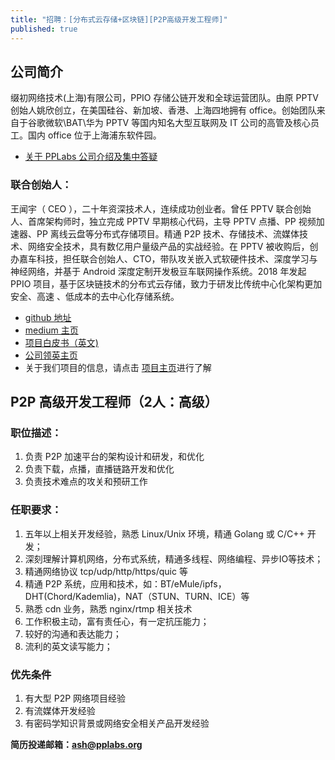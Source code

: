 ```yaml
---
title: "招聘：[分布式云存储+区块链][P2P高级开发工程师]"
published: true
---
```


## 公司简介
缀初网络技术(上海)有限公司，PPIO 存储公链开发和全球运营团队。由原 PPTV 创始人姚欣创立，在美国硅谷、新加坡、香港、上海四地拥有 office。创始团队来自于谷歌微软\BAT\华为 PPTV 等国内知名大型互联网及 IT 公司的高管及核心员工。国内 office 位于上海浦东软件园。
- [关于 PPLabs 公司介绍及集中答疑](https://www.linkedin.com/pulse/%E5%85%B3%E4%BA%8Epplabs%E5%85%AC%E5%8F%B8%E4%BB%8B%E7%BB%8D%E5%8F%8A%E9%9B%86%E4%B8%AD%E7%AD%94%E7%96%91-ash-ma/)

### 联合创始人：
王闻宇（ CEO ），二十年资深技术人，连续成功创业者。曾任 PPTV 联合创始人、首席架构师时，独立完成 PPTV 早期核心代码，主导 PPTV 点播、PP 视频加速器、PP 离线云盘等分布式存储项目。精通 P2P 技术、存储技术、流媒体技术、网络安全技术，具有数亿用户量级产品的实战经验。在 PPTV 被收购后，创办嘉车科技，担任联合创始人、CTO，带队攻关嵌入式软硬件技术、深度学习与神经网络，并基于 Android 深度定制开发极豆车联网操作系统。2018 年发起 PPIO 项目，基于区块链技术的分布式云存储，致力于研发比传统中心化架构更加安全、高速 、低成本的去中心化存储系统。
- [github 地址](https://github.com/omnigeeker)
- [medium 主页](https://medium.com/@omnigeeker)
- [项目白皮书（英文)](https://github.com/PPIO/Whitepaper)
- [公司领英主页]( https://www.linkedin.com/company/pplabs)
- 关于我们项目的信息，请点击 [项目主页](https://www.pp.io/)进行了解

## P2P 高级开发工程师（2人：高级）
### 职位描述：
  1. 负责 P2P 加速平台的架构设计和研发，和优化
  2. 负责下载，点播，直播链路开发和优化
  3. 负责技术难点的攻关和预研工作

### 任职要求：
  1. 五年以上相关开发经验，熟悉 Linux/Unix 环境，精通 Golang 或 C/C++ 开发；
  2. 深刻理解计算机网络，分布式系统，精通多线程、网络编程、异步IO等技术；
  3. 精通网络协议 tcp/udp/http/https/quic 等
  4. 精通 P2P 系统，应用和技术，如：BT/eMule/ipfs，DHT(Chord/Kademlia)，NAT（STUN、TURN、ICE）等
  5. 熟悉 cdn 业务，熟悉 nginx/rtmp 相关技术
  6. 工作积极主动，富有责任心，有一定抗压能力；
  7. 较好的沟通和表达能力；
  8. 流利的英文读写能力；

### 优先条件
  1. 有大型 P2P 网络项目经验
  2. 有流媒体开发经验
  3. 有密码学知识背景或网络安全相关产品开发经验

**简历投递邮箱：ash@pplabs.org**
